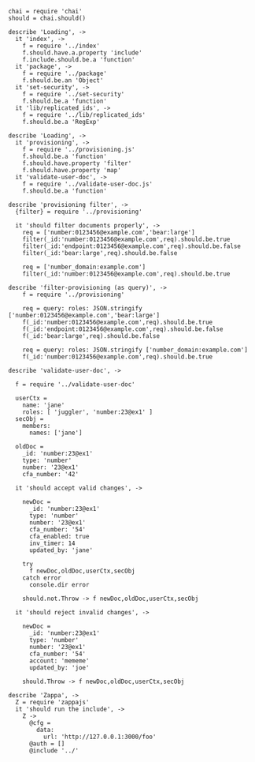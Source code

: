     chai = require 'chai'
    should = chai.should()

    describe 'Loading', ->
      it 'index', ->
        f = require '../index'
        f.should.have.a.property 'include'
        f.include.should.be.a 'function'
      it 'package', ->
        f = require '../package'
        f.should.be.an 'Object'
      it 'set-security', ->
        f = require '../set-security'
        f.should.be.a 'function'
      it 'lib/replicated_ids', ->
        f = require '../lib/replicated_ids'
        f.should.be.a 'RegExp'

    describe 'Loading', ->
      it 'provisioning', ->
        f = require '../provisioning.js'
        f.should.be.a 'function'
        f.should.have.property 'filter'
        f.should.have.property 'map'
      it 'validate-user-doc', ->
        f = require '../validate-user-doc.js'
        f.should.be.a 'function'

    describe 'provisioning filter', ->
      {filter} = require '../provisioning'

      it 'should filter documents properly', ->
        req = ['number:0123456@example.com','bear:large']
        filter(_id:'number:0123456@example.com',req).should.be.true
        filter(_id:'endpoint:0123456@example.com',req).should.be.false
        filter(_id:'bear:large',req).should.be.false

        req = ['number_domain:example.com']
        filter(_id:'number:0123456@example.com',req).should.be.true

    describe 'filter-provisioning (as query)', ->
        f = require '../provisioning'

        req = query: roles: JSON.stringify ['number:0123456@example.com','bear:large']
        f(_id:'number:0123456@example.com',req).should.be.true
        f(_id:'endpoint:0123456@example.com',req).should.be.false
        f(_id:'bear:large',req).should.be.false

        req = query: roles: JSON.stringify ['number_domain:example.com']
        f(_id:'number:0123456@example.com',req).should.be.true

    describe 'validate-user-doc', ->

      f = require '../validate-user-doc'

      userCtx =
        name: 'jane'
        roles: [ 'juggler', 'number:23@ex1' ]
      secObj =
        members:
          names: ['jane']

      oldDoc =
        _id: 'number:23@ex1'
        type: 'number'
        number: '23@ex1'
        cfa_number: '42'

      it 'should accept valid changes', ->

        newDoc =
          _id: 'number:23@ex1'
          type: 'number'
          number: '23@ex1'
          cfa_number: '54'
          cfa_enabled: true
          inv_timer: 14
          updated_by: 'jane'

        try
          f newDoc,oldDoc,userCtx,secObj
        catch error
          console.dir error

        should.not.Throw -> f newDoc,oldDoc,userCtx,secObj

      it 'should reject invalid changes', ->

        newDoc =
          _id: 'number:23@ex1'
          type: 'number'
          number: '23@ex1'
          cfa_number: '54'
          account: 'mememe'
          updated_by: 'joe'

        should.Throw -> f newDoc,oldDoc,userCtx,secObj

    describe 'Zappa', ->
      Z = require 'zappajs'
      it 'should run the include', ->
        Z ->
          @cfg =
            data:
              url: 'http://127.0.0.1:3000/foo'
          @auth = []
          @include '../'
